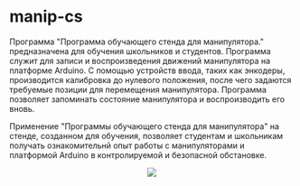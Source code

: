 # manip-cs
Программа "Программа обучающего стенда для манипулятора." предназначена для обучения
школьников и студентов. Программа служит для записи и воспроизведения движений
манипулятора на платформе Arduino. С помощью устройств ввода, таких как энкодеры,
производится калибровка до нулевого положения, после чего задаются требуемые позиции для
перемещения манипулятора. Программа позволяет запоминать состояние манипулятора и
воспроизводить его вновь.

Применение "Программы обучающего стенда для манипулятора" на стенде, созданном для обучения, позволяет студентам и школьникам
получать ознакомительнй опыт работы с манипуляторами и платформой Arduino в контролируемой и безопасной обстановке.
<div align=center>
<img src=https://github.com/user-attachments/assets/216deb4a-11f5-4701-a4dc-84fe26a690fc>
</div>


